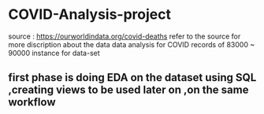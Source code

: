 # COVID-Analysis-project
source : https://ourworldindata.org/covid-deaths
refer to the source for more discription about the data 
data analysis for COVID records of 83000 ~ 90000 instance for data-set

## first phase is doing EDA on the dataset using SQL ,creating views to be used later on ,on the same workflow
